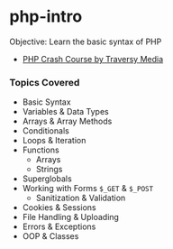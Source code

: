 # php-intro
Objective: Learn the basic syntax of PHP
- [PHP Crash Course by Traversy Media](https://www.youtube.com/watch?v=BUCiSSyIGGU&t=10225s)

### Topics Covered

- Basic Syntax
- Variables & Data Types
- Arrays & Array Methods
- Conditionals
- Loops & Iteration
- Functions
   - Arrays
   - Strings
- Superglobals
- Working with Forms `$_GET` & `$_POST`
   - Sanitization & Validation
- Cookies & Sessions
- File Handling & Uploading
- Errors & Exceptions
- OOP & Classes
